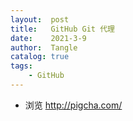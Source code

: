 ```yaml
---
layout:  post
title:   GitHub Git 代理
date:    2021-3-9
author:  Tangle
catalog: true
tags:
    - GitHub
---
```


- 浏览 <http://pigcha.com/>
